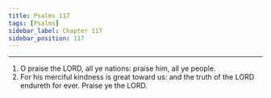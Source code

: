 ```yaml
---
title: Psalms 117
tags: [Psalms]
sidebar_label: Chapter 117
sidebar_position: 117
---
```


---
1. O praise the LORD, all ye nations: praise him, all ye people.
2. For his merciful kindness is great toward us: and the truth of the LORD endureth for ever. Praise ye the LORD.